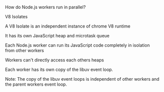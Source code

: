 How do Node.js workers run in parallel?


V8 Isolates


A V8 Isolate is an independent instance of chrome V8 runtime


It has its own JavaScript heap and microtask queue


Each Node.js worker can run its JavaScript code completely in isolation from other workers


Workers can't directly access each others heaps


Each worker has its own copy of the libuv event loop.

Note: The copy of the libuv event loops is independent of other workers and the parent workers event loop.
